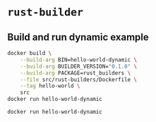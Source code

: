 # `rust-builder`

## Build and run dynamic example

```sh
docker build \
    --build-arg BIN=hello-world-dynamic \
    --build-arg BUILDER_VERSION="0.1.0" \
    --build-arg PACKAGE=rust_builders \
    --file src/rust-builders/Dockerfile \
    --tag hello-world \
    src
docker run hello-world-dynamic
```

```sh
docker run hello-world-dynamic
```

